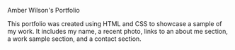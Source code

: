 Amber Wilson's Portfolio

This portfolio was created using HTML and CSS to showcase a sample of my work. It includes my name, a recent photo, links to an about me section, a work sample section, and a contact section. 
